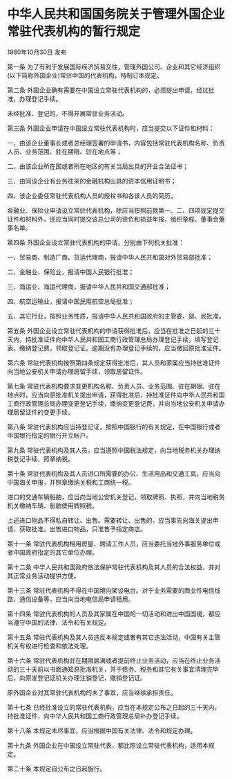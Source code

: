 # 中华人民共和国国务院关于管理外国企业常驻代表机构的暂行规定

1980年10月30日 发布

第一条 为了有利于发展国际经济贸易交往，管理外国公司、企业和其它经济组织(以下简称外国企业)常驻中国的代表机构，特制订本规定。

第二条 外国企业确有需要在中国设立常驻代表机构的，必须提出申请，经过批准，办理登记手续。

未经批准、登记的，不得开展常驻业务活动。

第三条 外国企业申请在中国设立常驻代表机构时，应当提交以下证件和材料：

一、由该企业董事长或者总经理签署的申请书，内容包括常驻代表机构名称、负责人员、业务范围、驻在期限、驻在地点等；

二、由该企业所在国或者所在地区的有关当局出具的开业合法证书；

三、由同该企业有业务往来的金融机构出具的资本信用证明书；

四、该企业委任常驻代表机构人员的授权书和各该人员的简历。

金融业、保险业申请设立常驻代表机构，除应当按照前款第一、二、四项规定提交证件和材料外，还应当同时提交该总公司的资负和损益年报、组织章程、董事会董事名单。

第四条 外国企业设立常驻代表机构的申请，分别由下列机关批准：

一、贸易商、制造厂商、货运代理商，报请中华人民共和国对外贸易部批准；

二、金融业、保险业，报请中国人民银行批准；

三、海运业、海运代理商，报请中华人民共和国交通部批准；

四、航空运输业，报请中国民用航空总局批准；

五、其它行业，按照业务性质，报请中华人民共和国政府的主管委、部、局批准。

第五条 外国企业设立常驻代表机构的申请获得批准后，应当在批准之日起的三十天内，持批准证件向中华人民共和国工商行政管理总局办理登记手续，填写登记表，缴纳登记费，领取登记证。逾期没有办理登记手续的，应当缴回原批准证件。

第六条 常驻代表机构按照第四条规定获得批准后，其人员和家属应当持批准证件向当地公安机关申请办理居留手续，领取居留证件。

第七条 常驻代表机构要求变更机构名称、负责人员、业务范围、驻在期限、驻在地点时，应当向原批准机关提出申请，获得批准后，持批准证件向中华人民共和国工商行政管理总局办理变更登记手续，缴纳变更登记费，并向当地公安机关申请办理居留证件的变更手续。

第八条 常驻代表机构应当持登记证，按照中国银行的有关规定，在中国银行或者中国银行指定的银行开立帐户。

第九条 常驻代表机构及其人员，应当遵照中国税法规定，向当地税务机关办理纳税登记手续，照章纳税。

第十条 常驻代表机构及其人员进口所需要的办公、生活用品和交通工具，应当向中国海关申报，并照章缴纳关税和工商统一税。

进口的交通车辆船舶，应当向当地公安机关登记，领取牌照、执照，并向当地税务机关缴纳车辆、船舶使用牌照税。

上述进口物品不得私自转让、出售。需要转让、出售的，应当事先向海关提出申请，获取批准。出售进口物品，只准售予指定商店。

第十一条 常驻代表机构租用房屋、聘请工作人员，应当委托当地外事服务单位或者中国政府指定的其它单位办理。

第十二条 中华人民共和国政府依法保护常驻代表机构及其人员的合法权益，并对其正常业务活动提供方便。

第十三条 常驻代表机构不得在中国境内架设电台。对于业务需要的商业性电信线路、通信设备等，应当向当地电信局申请租用。

第十四条 常驻代表机构的人员及其家属在中国的一切活动和进出中国国境，都应当遵守中国的法律、法令和有关规定。

第十五条 常驻代表机构及其人员违反本规定或者有其它违法活动，中国有关主管机关有权进行检查和依法处理。

第十六条 常驻代表机构驻在期限届满或者提前终止业务活动，应当在终止业务活动的三十天前以书面通知原批准机关，并于债务、税务和其它有关事宜清理完毕后，向原发登记证机关办理注销登记，缴销登记证。

原外国企业对其常驻代表机构的未了事宜，应当继续承担责任。

第十七条 已经批准设立的常驻代表机构，应当在本规定公布之日起的三十天内，持批准证件，向中华人民共和国工商行政管理总局补办登记手续。

第十八条 本规定未尽事宜，应当根据中国有关法律、法令和规定办理。

第十九条 外国企业在中国设立常驻代表，都比照设立常驻代表机构，适用本规定。

第二十条 本规定自公布之日起施行。
